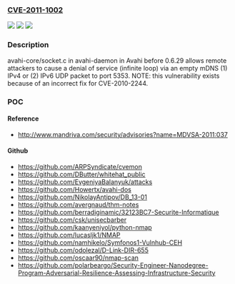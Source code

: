 ### [CVE-2011-1002](https://cve.mitre.org/cgi-bin/cvename.cgi?name=CVE-2011-1002)
![](https://img.shields.io/static/v1?label=Product&message=n%2Fa&color=blue)
![](https://img.shields.io/static/v1?label=Version&message=%3D%20n%2Fa%20&color=brighgreen)
![](https://img.shields.io/static/v1?label=Vulnerability&message=n%2Fa&color=brighgreen)

### Description

avahi-core/socket.c in avahi-daemon in Avahi before 0.6.29 allows remote attackers to cause a denial of service (infinite loop) via an empty mDNS (1) IPv4 or (2) IPv6 UDP packet to port 5353. NOTE: this vulnerability exists because of an incorrect fix for CVE-2010-2244.

### POC

#### Reference
- http://www.mandriva.com/security/advisories?name=MDVSA-2011:037

#### Github
- https://github.com/ARPSyndicate/cvemon
- https://github.com/DButter/whitehat_public
- https://github.com/EvgeniyaBalanyuk/attacks
- https://github.com/Howertx/avahi-dos
- https://github.com/NikolayAntipov/DB_13-01
- https://github.com/avergnaud/thm-notes
- https://github.com/berradiginamic/32123BC7-Securite-Informatique
- https://github.com/csk/unisecbarber
- https://github.com/kaanyeniyol/python-nmap
- https://github.com/lucasljk1/NMAP
- https://github.com/namhikelo/Symfonos1-Vulnhub-CEH
- https://github.com/odolezal/D-Link-DIR-655
- https://github.com/oscaar90/nmap-scan
- https://github.com/polarbeargo/Security-Engineer-Nanodegree-Program-Adversarial-Resilience-Assessing-Infrastructure-Security

